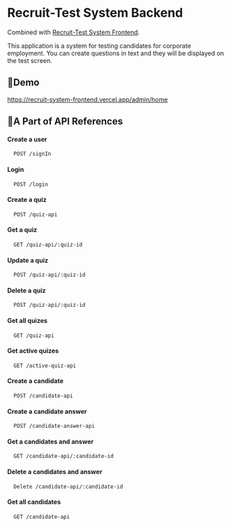 
# Recruit-Test System Backend

Combined with [Recruit-Test System Frontend](https://github.com/Sho-ki/recruit-system-frontend).

This application is a system for testing candidates for corporate employment.
You can create questions in text and they will be displayed on the test screen.

## 🚀Demo
https://recruit-system-frontend.vercel.app/admin/home


## 🧐A Part of API References

#### Create a user
```
  POST /signIn
```

#### Login
```
  POST /login
```

#### Create a quiz
```
  POST /quiz-api
```
#### Get a quiz

```
  GET /quiz-api/:quiz-id
```

#### Update a quiz
```
  POST /quiz-api/:quiz-id
```

#### Delete a quiz
```
  POST /quiz-api/:quiz-id
```

#### Get all quizes
```
  GET /quiz-api
```

#### Get active quizes
```
  GET /active-quiz-api
```

#### Create a candidate
```
  POST /candidate-api
```

#### Create a candidate answer
```
  POST /candidate-answer-api
```

#### Get a candidates and answer
```
  GET /candidate-api/:candidate-id
```

#### Delete a candidates and answer
```
  Delete /candidate-api/:candidate-id
```

#### Get all candidates
```
  GET /candidate-api
```

